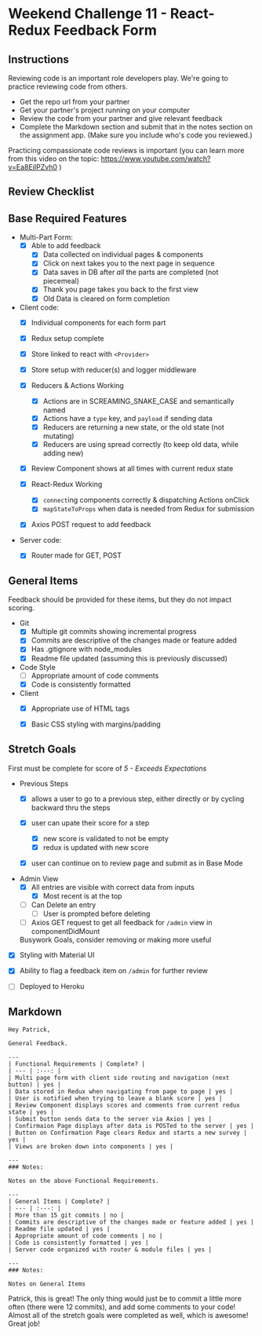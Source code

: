 # Weekend Challenge 11 - React-Redux Feedback Form

## Instructions

Reviewing code is an important role developers play. We're going to practice reviewing code from others.

- Get the repo url from your partner
- Get your partner's project running on your computer
- Review the code from your partner and give relevant feedback
- Complete the Markdown section and submit that in the notes section on the assignment app. (Make sure you include who's code you reviewed.)

Practicing compassionate code reviews is important (you can learn more from this video on the topic: https://www.youtube.com/watch?v=Ea8EiIPZvh0 )

## Review Checklist

## Base Required Features 

- Multi-Part Form:  
  - [X] Able to add feedback
    - [X] Data collected on individual pages & components
    - [X] Click on next takes you to the next page in sequence
    - [X] Data saves in DB after *all* the parts are completed (not piecemeal)
    - [X] Thank you page takes you back to the first view
    - [X] Old Data is cleared on form completion

- Client code:
  - [X]  Individual components for each form part
  - [X]  Redux setup complete
    - [X] Store linked to react with `<Provider>`
    - [X] Store setup with reducer(s) and logger middleware 
  - [X] Reducers & Actions Working
    - [X] Actions are in SCREAMING_SNAKE_CASE and semantically named
    - [X] Actions have a `type` key, and `payload` if sending data
    - [X] Reducers are returning a new state, or the old state (not mutating)
    - [X] Reducers are using spread correctly (to keep old data, while adding new)
  - [X] Review Component shows at all times with current redux state
  - [X] React-Redux Working
    - [X] `connect`ing components correctly & dispatching Actions onClick
    - [X] `mapStateToProps` when data is needed from Redux for submission
  - [X] Axios POST request to add feedback


- Server code:   
  - [X] Router made for GET, POST


## General Items
Feedback should be provided for these items, but they do not impact scoring.

- Git 
  - [X] Multiple git commits showing incremental progress
  - [X] Commits are descriptive of the changes made or feature added 
  - [X] Has .gitignore with node_modules
  - [X] Readme file updated (assuming this is previously discussed)
- Code Style 
  - [ ] Appropriate amount of code comments
  - [X] Code is consistently formatted
- Client
  - [x] Appropriate use of HTML tags
  - [x] Basic CSS styling with margins/padding


## Stretch Goals
First must be complete for score of _5 - Exceeds Expectations_

- Previous Steps
  - [X] allows a user to go to a previous step, either directly or by cycling backward thru the steps
  - [x] user can upate their score for a step
    - [x] new score is validated to not be empty
    - [x] redux is updated with new score
  - [x] user can continue on to review page and submit as in Base Mode


- Admin View
  - [x] All entries are visible with correct data from inputs
    - [x] Most recent is at the top
  - [ ] Can Delete an entry
    - [ ] User is prompted before deleting
  - [ ] Axios GET request to get all feedback for `/admin` view in componentDidMount

  Busywork Goals, consider removing or making more useful

- [x] Styling with Material UI
- [x] Ability to flag a feedback item on `/admin` for further review
- [ ] Deployed to Heroku


## Markdown

```
Hey Patrick,

General Feedback.

---
| Functional Requirements | Complete? |
| --- | :---: |
| Multi page form with client side routing and navigation (next button) | yes |
| Data stored in Redux when navigating from page to page | yes |
| User is notified when trying to leave a blank score | yes |
| Review Component displays scores and comments from current redux state | yes |
| Submit button sends data to the server via Axios | yes |
| Confirmaion Page displays after data is POSTed to the server | yes |
| Button on Confirmation Page clears Redux and starts a new survey | yes |
| Views are broken down into components | yes |

---
### Notes:

Notes on the above Functional Requirements.

---
| General Items | Complete? |
| --- | :---: |
| More than 15 git commits | no |
| Commits are descriptive of the changes made or feature added | yes |
| Readme file updated | yes |
| Appropriate amount of code comments | no |
| Code is consistently formatted | yes |
| Server code organized with router & module files | yes |

---
### Notes:

Notes on General Items

```
Patrick, this is great! The only thing would just be to commit a little more often (there were 12 commits), and add some comments to your code! Almost all of the stretch goals were completed as well, which is awesome! Great job!

